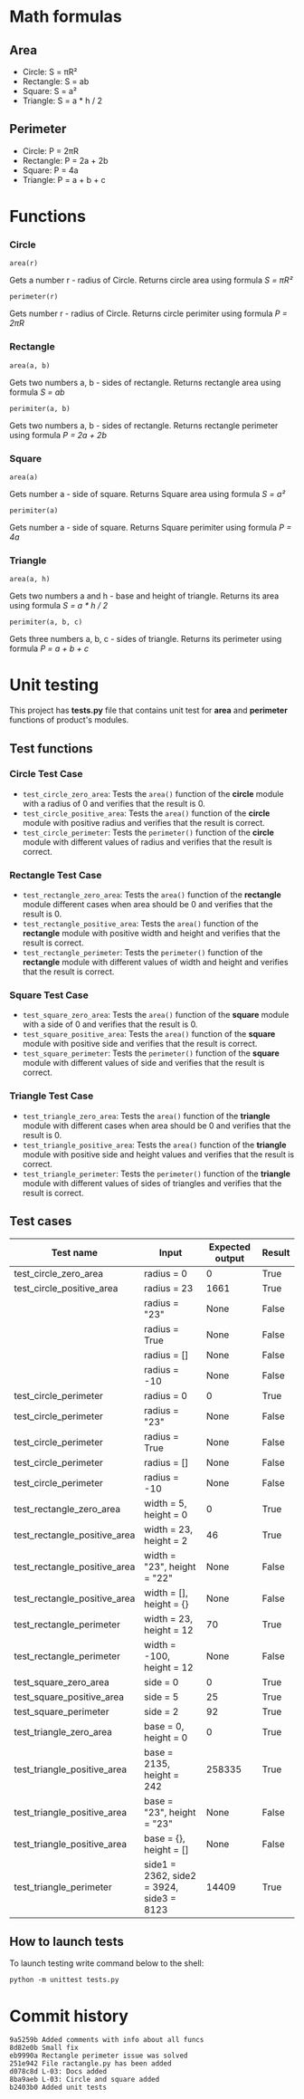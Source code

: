 # Math formulas
## Area
- Circle: S = πR²
- Rectangle: S = ab
- Square: S = a²
- Triangle: S = a * h / 2
## Perimeter
- Circle: P = 2πR
- Rectangle: P = 2a + 2b
- Square: P = 4a
- Triangle: P = a + b + c

# Functions
### Circle
```
area(r)
```
Gets a number r - radius of Circle. Returns circle area using formula _S = πR²_

```
perimeter(r)
```
Gets number r - radius of Circle. Returns circle perimiter using formula _P = 2πR_

### Rectangle
```
area(a, b)
```
Gets two numbers a, b - sides of rectangle. Returns rectangle area using formula _S = ab_
```
perimiter(a, b)
```
Gets two numbers a, b - sides of rectangle. Returns rectangle perimeter using formula _P = 2a + 2b_

### Square
```
area(a)
```
Gets number a - side of square. Returns Square area using formula _S = a²_
```
perimiter(a)
```
Gets number a - side of square. Returns Square perimiter using formula _P = 4a_

### Triangle
```
area(a, h)
```
Gets two numbers a and h - base and height of triangle. Returns its area using formula _S = a * h / 2_
```
perimiter(a, b, c)
```
Gets three numbers a, b, c - sides of triangle. Returns its perimeter using formula _P = a + b + c_

# Unit testing
This project has __tests.py__ file that contains unit test for __area__ and __perimeter__ functions of product's modules.

## Test functions
### Circle Test Case
- ```test_circle_zero_area```: Tests the ```area()``` function of the __circle__ module with a radius of 0 and verifies that the result is 0.
- ```test_circle_positive_area```: Tests the ```area()``` function of the __circle__ module with positive radius and verifies that the result is correct.
- ```test_circle_perimeter```: Tests the ```perimeter()``` function of the __circle__ module with different values of radius and verifies that the result is correct.

### Rectangle Test Case
- ```test_rectangle_zero_area```: Tests the ```area()``` function of the __rectangle__ module different cases when area should be 0 and verifies that the result is 0.
- ```test_rectangle_positive_area```: Tests the ```area()``` function of the __rectangle__ module with positive width and height and verifies that the result is correct.
- ```test_rectangle_perimeter```: Tests the ```perimeter()``` function of the __rectangle__ module with different values of width and height and verifies that the result is correct.

### Square Test Case
- ```test_square_zero_area```: Tests the ```area()``` function of the __square__ module with a side of 0 and verifies that the result is 0.
- ```test_square_positive_area```: Tests the ```area()``` function of the __square__ module with positive side and verifies that the result is correct.
- ```test_square_perimeter```: Tests the ```perimeter()``` function of the __square__ module with different values of side and verifies that the result is correct.

### Triangle Test Case
- ```test_triangle_zero_area```: Tests the ```area()``` function of the __triangle__ module with different cases when area should be 0 and verifies that the result is 0.
- ```test_triangle_positive_area```: Tests the ```area()``` function of the __triangle__ module with positive side and height values and verifies that the result is correct.
- ```test_triangle_perimeter```: Tests the ```perimeter()``` function of the __triangle__ module with different values of sides of triangles and verifies that the result is correct.
  
## Test cases

| Test name | Input | Expected output | Result |
| -------------- | -------------- | ------------------ | --------- |
| test_circle_zero_area | radius = 0 | 0 | True |
| test_circle_positive_area | radius = 23 | 1661 | True |
|  | radius = "23" | None | False |
|  | radius = True | None | False |
|  | radius = [] | None | False |
| | radius = -10 | None | False |
| test_circle_perimeter | radius = 0 | 0 | True |
| test_circle_perimeter | radius = "23" | None | False |
| test_circle_perimeter | radius = True | None | False |
| test_circle_perimeter | radius = [] | None | False |
| test_circle_perimeter | radius = -10 | None | False |
| test_rectangle_zero_area | width = 5, height = 0| 0 | True |
| test_rectangle_positive_area |width = 23, height = 2 | 46 | True |
| test_rectangle_positive_area |width = "23", height = "22" | None | False |
| test_rectangle_positive_area |width = [], height = {} | None | False |
| test_rectangle_perimeter | width = 23, height = 12 | 70 | True |
| test_rectangle_perimeter | width = -100, height = 12 | None | False |
| test_square_zero_area | side = 0 | 0 | True |
| test_square_positive_area | side = 5 | 25 | True |
| test_square_perimeter | side = 2 | 92 | True |
| test_triangle_zero_area | base = 0, height = 0 | 0 | True |
| test_triangle_positive_area | base = 2135, height = 242 | 258335 | True |
| test_triangle_positive_area | base = "23", height = "23" | None | False |
| test_triangle_positive_area | base = {}, height = [] | None | False |
| test_triangle_perimeter | side1 = 2362, side2 = 3924, side3 = 8123 | 14409 | True |

## How to launch tests

To launch testing write command below to the shell:

```shell
python -m unittest tests.py
```
# Commit history
```
9a5259b Added comments with info about all funcs
8d82e0b Small fix
eb9990a Rectangle perimeter issue was solved
251e942 File ractangle.py has been added
d078c8d L-03: Docs added
8ba9aeb L-03: Circle and square added
b2403b0 Added unit tests
```
